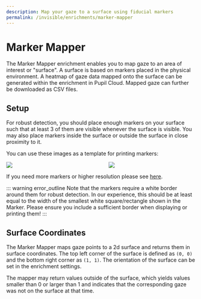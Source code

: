```yaml
---
description: Map your gaze to a surface using fiducial markers
permalink: /invisible/enrichments/marker-mapper
---
```

# Marker Mapper
<div class="pb-4" style="display:flex;justify-content:center;">
  <v-img
    :src="require('../../media/invisible/explainers/marker_mapper_header.png')"
    max-width=100%
  >
  </v-img>
</div>
The Marker Mapper enrichment enables you to map gaze to an area of interest or "surface". A surface is based on markers placed in the physical environment. A heatmap of gaze data mapped onto the surface can be generated within the enrichment in Pupil Cloud. Mapped gaze can further be downloaded as CSV files.

## Setup
For robust detection, you should place enough markers on your surface such that at least 3 of them are visible whenever the surface is visible. You may also place markers inside the surface or outside the surface in close proximity to it.

You can use these images as a template for printing markers:

<div class="pb-4" style="display:grid;grid-template-columns:1fr 1fr;gap:40px;">
  <a download="apriltags_tag36h11_0-23.jpg" href="../../media/shared/imgs/apriltags_tag36h11_0-23.jpg" title="AprilTags 0-23">
    <img src="../../media/shared/imgs/apriltags_tag36h11_0-23.jpg">
  </a>
  <a download="apriltags_tag36h11_24-47.jpg" href="../../../media/shared/imgs/apriltags_tag36h11_24-47.jpg" title="AprilTags 0-23">
    <img src="../../media/shared/imgs/apriltags_tag36h11_24-47.jpg">
  </a>
</div>


If you need more markers or higher resolution please see [here](https://github.com/pupil-labs/pupil-helpers/blob/master/markers_stickersheet/tag36h11_full.pdf?raw=True "PDF file with high-resolution markers.").

::: warning
<v-icon large color="warning">error_outline</v-icon>
Note that the markers require a white border around them for robust detection. In our experience, this should be at least equal to the width of the smallest white square/rectangle shown in the Marker. Please ensure you include a sufficient border when displaying or printing them!
:::

## Surface Coordinates
The Marker Mapper maps gaze points to a 2d surface and returns them in surface coordinates. The top left corner of the surface is defined as `(0, 0)` and the bottom right corner as `(1, 1)`. The orientation of the surface can be set in the enrichment settings.

The mapper may return values outside of the surface, which yields values smaller than 0 or larger than 1 and indicates that the corresponding gaze was not on the surface at that time.
